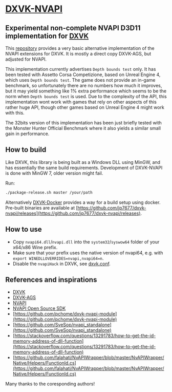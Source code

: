 # [DXVK-NVAPI](https://github.com/jp7677/dxvk-nvapi)

## Experimental non-complete NVAPI D3D11 implementation for [DXVK](https://github.com/doitsujin/dxvk)

This [repository](https://github.com/jp7677/dxvk-nvapi) provides a very basic alternative implementation of the NVAPI extensions for DXVK. It is mostly a direct copy DXVK-AGS, but adjusted for NVAPI.

This implementation currently advertises `Depth bounds test` only. It has been tested with Assetto Corsa Competizione, based on Unreal Engine 4, which uses `Depth bounds test`. The game does not provide an in-game benchmark, so unfortunately there are no numbers how much it improves, but it may yield something like 1% extra performance which seems to be the norm when `Depth bounds test` is used. Due to the complexity of the API, this implementation wont work with games that rely on other aspects of this rather huge API, though other games based on Unreal Engine 4 might work with this.

The 32bits version of this implementation has been just briefly tested with the Monster Hunter Official Benchmark where it also yields a similar small gain in performance.

## How to build

Like DXVK, this library is being built as a Windows DLL using MinGW, and has essentially the same build requirements. Development of DXVK-NVAPI is done with MinGW 7, older version might fail.

Run:

```bash
./package-release.sh master /your/path
```

Alternatively [DXVK-Docker](https://github.com/jp7677/dxvk-docker) provides a way for a build setup using docker.
Pre-built binaries are available at [https://github.com/jp7677/dxvk-nvapi/releases](https://github.com/jp7677/dxvk-nvapi/releases).

## How to use

- Copy `nvapi64.dll`/`nvapi.dll` into the `system32`/`syswow64` folder of your x64/x86 Wine prefix.
- Make sure that your prefix uses the native version of nvapi64, e.g. with `export WINEDLLOVERRIDES=nvapi,nvapi64=n`.
- Disable the `nvapiHack` in DXVK, see [dxvk.conf](https://github.com/doitsujin/dxvk/blob/master/dxvk.conf#L34).

## References and inspirations

- [DXVK](https://github.com/doitsujin/dxvk)
- [DXVK-AGS](https://github.com/doitsujin/dxvk-ags)
- [NVAPI](https://docs.nvidia.com/gameworks/content/gameworkslibrary/coresdk/nvapi/group__dx.html)
- [NVAPI Open Source SDK](http://download.nvidia.com/XFree86/nvapi-open-source-sdk/)
- [https://github.com/pchome/dxvk-nvapi-module](https://github.com/pchome/dxvk-nvapi-module)
- [https://github.com/SveSop/nvapi_standalone](https://github.com/SveSop/nvapi_standalone)
- [https://stackoverflow.com/questions/13291783/how-to-get-the-id-memory-address-of-dll-function](https://stackoverflow.com/questions/13291783/how-to-get-the-id-memory-address-of-dll-function)
- [https://github.com/falahati/NvAPIWrapper/blob/master/NvAPIWrapper/Native/Helpers/FunctionId.cs](https://github.com/falahati/NvAPIWrapper/blob/master/NvAPIWrapper/Native/Helpers/FunctionId.cs)

Many thanks to the coresponding authors!
